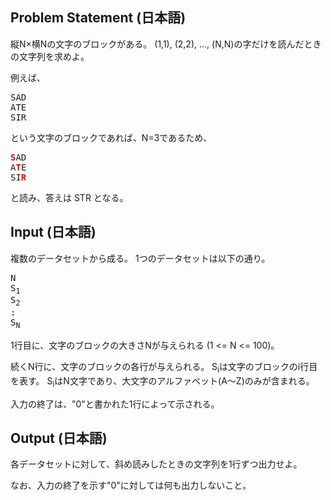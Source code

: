 Problem Statement (日本語)
--
縦N×横Nの文字のブロックがある。
(1,1), (2,2), ..., (N,N)の字だけを読んだときの文字列を求めよ。

例えば、

<pre>
SAD
ATE
SIR
</pre>

という文字のブロックであれば、N=3であるため、

<pre>
<b style="color:red">S</b>AD
A<b style="color:red">T</b>E
SI<b style="color:red">R</b>
</pre>

と読み、答えは STR となる。

Input (日本語)
--
複数のデータセットから成る。
1つのデータセットは以下の通り。

<pre>
N
S<sub>1</sub>
S<sub>2</sub>
:
S<sub>N</sub>
</pre>

1行目に、文字のブロックの大きさNが与えられる (1 <= N <= 100)。

続くN行に、文字のブロックの各行が与えられる。
S<sub>i</sub>は文字のブロックのi行目を表す。
S<sub>i</sub>はN文字であり、大文字のアルファベット(A～Z)のみが含まれる。

入力の終了は、"0"と書かれた1行によって示される。

Output (日本語)
--
各データセットに対して、斜め読みしたときの文字列を1行ずつ出力せよ。

なお、入力の終了を示す"0"に対しては何も出力しないこと。

